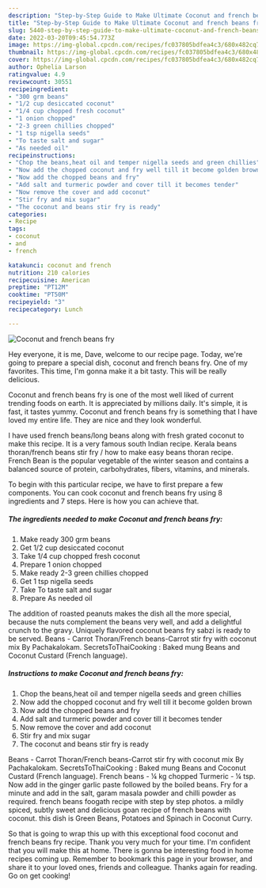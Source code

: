 ```yaml
---
description: "Step-by-Step Guide to Make Ultimate Coconut and french beans fry"
title: "Step-by-Step Guide to Make Ultimate Coconut and french beans fry"
slug: 5440-step-by-step-guide-to-make-ultimate-coconut-and-french-beans-fry
date: 2022-03-20T09:45:54.773Z
image: https://img-global.cpcdn.com/recipes/fc037805bdfea4c3/680x482cq70/coconut-and-french-beans-fry-recipe-main-photo.jpg
thumbnail: https://img-global.cpcdn.com/recipes/fc037805bdfea4c3/680x482cq70/coconut-and-french-beans-fry-recipe-main-photo.jpg
cover: https://img-global.cpcdn.com/recipes/fc037805bdfea4c3/680x482cq70/coconut-and-french-beans-fry-recipe-main-photo.jpg
author: Ophelia Larson
ratingvalue: 4.9
reviewcount: 30551
recipeingredient:
- "300 grm beans"
- "1/2 cup desiccated coconut"
- "1/4 cup chopped fresh coconut"
- "1 onion chopped"
- "2-3 green chillies chopped"
- "1 tsp nigella seeds"
- "To taste salt and sugar"
- "As needed oil"
recipeinstructions:
- "Chop the beans,heat oil and temper nigella seeds and green chillies"
- "Now add the chopped coconut and fry well till it become golden brown"
- "Now add the chopped beans and fry"
- "Add salt and turmeric powder and cover till it becomes tender"
- "Now remove the cover and add coconut"
- "Stir fry and mix sugar"
- "The coconut and beans stir fry is ready"
categories:
- Recipe
tags:
- coconut
- and
- french

katakunci: coconut and french 
nutrition: 210 calories
recipecuisine: American
preptime: "PT12M"
cooktime: "PT50M"
recipeyield: "3"
recipecategory: Lunch

---
```



![Coconut and french beans fry](https://img-global.cpcdn.com/recipes/fc037805bdfea4c3/680x482cq70/coconut-and-french-beans-fry-recipe-main-photo.jpg)

Hey everyone, it is me, Dave, welcome to our recipe page. Today, we're going to prepare a special dish, coconut and french beans fry. One of my favorites. This time, I'm gonna make it a bit tasty. This will be really delicious.

Coconut and french beans fry is one of the most well liked of current trending foods on earth. It is appreciated by millions daily. It's simple, it is fast, it tastes yummy. Coconut and french beans fry is something that I have loved my entire life. They are nice and they look wonderful.

I have used french beans/long beans along with fresh grated coconut to make this recipe. It is a very famous south Indian recipe. Kerala beans thoran/french beans stir fry / how to make easy beans thoran recipe. French Bean is the popular vegetable of the winter season and contains a balanced source of protein, carbohydrates, fibers, vitamins, and minerals.


To begin with this particular recipe, we have to first prepare a few components. You can cook coconut and french beans fry using 8 ingredients and 7 steps. Here is how you can achieve that.

<!--inarticleads1-->

##### The ingredients needed to make Coconut and french beans fry:

1. Make ready 300 grm beans
1. Get 1/2 cup desiccated coconut
1. Take 1/4 cup chopped fresh coconut
1. Prepare 1 onion chopped
1. Make ready 2-3 green chillies chopped
1. Get 1 tsp nigella seeds
1. Take To taste salt and sugar
1. Prepare As needed oil


The addition of roasted peanuts makes the dish all the more special, because the nuts complement the beans very well, and add a delightful crunch to the gravy. Uniquely flavored coconut beans fry sabzi is ready to be served. Beans - Carrot Thoran/French beans-Carrot stir fry with coconut mix By Pachakalokam. SecretsToThaiCooking : Baked mung Beans and Coconut Custard (French language). 

<!--inarticleads2-->

##### Instructions to make Coconut and french beans fry:

1. Chop the beans,heat oil and temper nigella seeds and green chillies
1. Now add the chopped coconut and fry well till it become golden brown
1. Now add the chopped beans and fry
1. Add salt and turmeric powder and cover till it becomes tender
1. Now remove the cover and add coconut
1. Stir fry and mix sugar
1. The coconut and beans stir fry is ready


Beans - Carrot Thoran/French beans-Carrot stir fry with coconut mix By Pachakalokam. SecretsToThaiCooking : Baked mung Beans and Coconut Custard (French language). French beans - ¼ kg chopped Turmeric - ¼ tsp. Now add in the ginger garlic paste followed by the boiled beans. Fry for a minute and add in the salt, garam masala powder and chilli powder as required. french beans foogath recipe with step by step photos. a mildly spiced, subtly sweet and delicious goan recipe of french beans with coconut. this dish is Green Beans, Potatoes and Spinach in Coconut Curry. 

So that is going to wrap this up with this exceptional food coconut and french beans fry recipe. Thank you very much for your time. I'm confident that you will make this at home. There is gonna be interesting food in home recipes coming up. Remember to bookmark this page in your browser, and share it to your loved ones, friends and colleague. Thanks again for reading. Go on get cooking!
